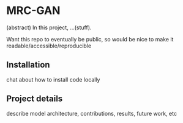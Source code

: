 # MRC-GAN

(abstract) 
In this project, ...(stuff).

Want this repo to eventually be public, so would be nice to make it readable/accessible/reproducible

## Installation 
chat about how to install code locally 

## Project details
describe model architecture, contributions, results, future work, etc
